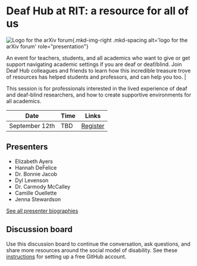 # Deaf Hub at RIT: a resource for all of us

![Logo for the arXiv forum](../../assets/arxiv-forum-logo-full-2024.svg){.mkd-img-right .mkd-spacing alt='logo for the arXiv forum' role="presentation"}

An event for teachers, students, and all academics who want to give or get support navigating academic settings if you are deaf or deaf/blind. Join Deaf Hub colleagues and friends to learn how this incredible treasure trove of resources has helped students and professors, and can help you too. |

This session is for professionals interested in the lived experience of deaf and deaf-blind researchers, and how to create supportive environments for all academics.

| Date | Time | Links |
|---|---|---|
| September 12th | TBD |  [Register](https://cornell.ca1.qualtrics.com/jfe/form/SV_eEZ1d27LF2fVM7Y) |

## Presenters

- Elizabeth Ayers
- Hannah DeFelice
- Dr. Bonnie Jacob
- Dyl Levenson
- Dr. Carmody McCalley
- Camille Ouellette
- Jenna Stewardson

[See all presenter biographies](presenters)

<!-- ## Session materials and resources -->


## Discussion board
Use this discussion board to continue the conversation, ask questions, and share more resources around the social model of disability. See these [instructions](discussion-board.md) for setting up a free GitHub account.
